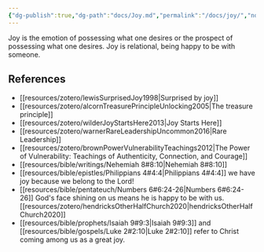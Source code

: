 ```yaml
---
{"dg-publish":true,"dg-path":"docs/Joy.md","permalink":"/docs/joy/","noteIcon":"","created":"2020-12-20","updated":""}
---
```



Joy is the emotion of possessing what one desires or the prospect of possessing what one desires. Joy is relational, being happy to be with someone.

## References

* [[resources/zotero/lewisSurprisedJoy1998\|Surprised by joy]]
* [[resources/zotero/alcornTreasurePrincipleUnlocking2005\|The treasure principle]]
* [[resources/zotero/wilderJoyStartsHere2013\|Joy Starts Here]]
* [[resources/zotero/warnerRareLeadershipUncommon2016\|Rare Leadership]]
* [[resources/zotero/brownPowerVulnerabilityTeachings2012\|The Power of Vulnerability: Teachings of Authenticity, Connection, and Courage]]
* [[resources/bible/writings/Nehemiah 8#8:10\|Nehemiah 8#8:10]]
* [[resources/bible/epistles/Philippians 4#4:4\|Philippians 4#4:4]] we have joy because we belong to the Lord!
* [[resources/bible/pentateuch/Numbers 6#6:24-26\|Numbers 6#6:24-26]] God's face shining on us means he is happy to be with us. [[resources/zotero/hendricksOtherHalfChurch2020\|hendricksOtherHalfChurch2020]]
* [[resources/bible/prophets/Isaiah 9#9:3\|Isaiah 9#9:3]] and [[resources/bible/gospels/Luke 2#2:10\|Luke 2#2:10]] refer to Christ coming among us as a great joy.
